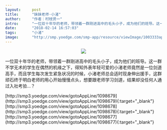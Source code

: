 ```yaml
---
layout:     post
title:      "妹妹老师·小渚"
author:     "作者：村枝贤一"
intro:      "一位双十年华的老师，带领着一群刚进高中的毛头小子，成为他们的班导。这一群不学无术的学生在偶然的机缘之下，得知外表年轻可爱的小渚老师竟然是一位剑道高手，而且学生每次发生紧急状况的时候，小渚老师总会适时现身伸出援手，这群顽石终于明白老师的用心开始慢慢点头，想要跟老师学习剑道，结果却没任何人通过入社考验…？"
date:       "2018-02-14 16:57:03"
tags:       "小渚"
image:      "http://smp.yoedge.com/smp-app/resource/viewImage/1003333appline.png"
---
```

<div style="text-align: center">
<p><img src="http://smp.yoedge.com/smp-app/resource/viewImage/1003333appline.png"/></p>
</div>
<p class="post-meta">
<span>一位双十年华的老师，带领着一群刚进高中的毛头小子，成为他们的班导。这一群不学无术的学生在偶然的机缘之下，得知外表年轻可爱的小渚老师竟然是一位剑道高手，而且学生每次发生紧急状况的时候，小渚老师总会适时现身伸出援手，这群顽石终于明白老师的用心开始慢慢点头，想要跟老师学习剑道，结果却没任何人通过入社考验…？</span>
</p>
[http://smp3.yoedge.com/view/gotoAppLine/1098679](http://smp3.yoedge.com/view/gotoAppLine/1098679){:target="_blank"}
[http://smp3.yoedge.com/view/gotoAppLine/1098678](http://smp3.yoedge.com/view/gotoAppLine/1098678){:target="_blank"}
[http://smp3.yoedge.com/view/gotoAppLine/1098677](http://smp3.yoedge.com/view/gotoAppLine/1098677){:target="_blank"}


